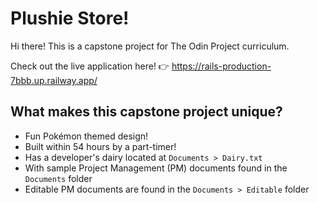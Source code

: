 # Plushie Store!

Hi there! This is a capstone project for The Odin Project curriculum.

Check out the live application here! 👉 https://rails-production-7bbb.up.railway.app/

## What makes this capstone project unique?

- Fun Pokémon themed design!
- Built within 54 hours by a part-timer!
- Has a developer's dairy located at `Documents > Dairy.txt`
- With sample Project Management (PM) documents found in the `Documents` folder
- Editable PM documents are found in the `Documents > Editable` folder
